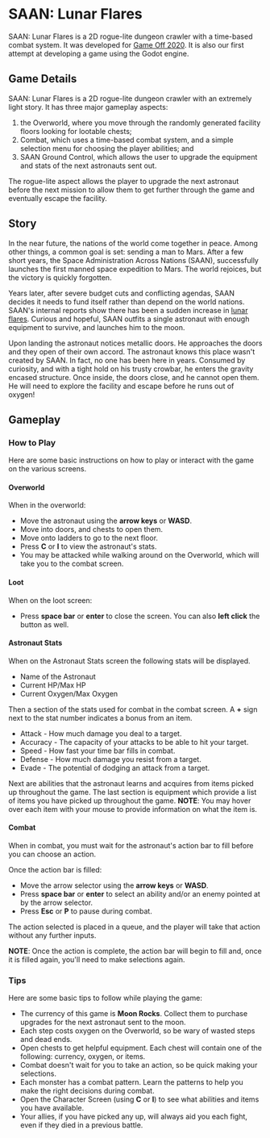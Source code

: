 ﻿# SAAN: Lunar Flares
SAAN: Lunar Flares is a 2D rogue-lite dungeon crawler with a time-based combat system. It was developed for
[Game Off 2020](https://itch.io/jam/game-off-2020). It is also our first attempt at developing a game using the Godot
engine.

## Game Details
SAAN: Lunar Flares is a 2D rogue-lite dungeon crawler with an extremely light story. It has three major gameplay aspects:
1. the Overworld, where you move through the randomly generated facility floors looking for lootable chests; 
2. Combat, which uses a time-based combat system, and a simple selection menu for choosing the player abilities; and
3. SAAN Ground Control, which allows the user to upgrade the equipment and stats of the next astronauts sent out.   

The rogue-lite aspect allows the player to upgrade the next astronaut before the next mission to allow them to get further 
through the game and eventually escape the facility.

## Story
In the near future, the nations of the world come together in peace. Among other things, a common goal is set: sending a
man to Mars. After a few short years, the Space Administration Across Nations (SAAN), successfully launches the first 
manned space expedition to Mars. The world rejoices, but the victory is quickly forgotten.

Years later, after severe budget cuts and conflicting agendas, SAAN decides it needs to fund itself rather than depend on
the world nations. SAAN's internal reports show there has been a sudden increase in 
[lunar flares](https://en.wikipedia.org/wiki/Transient_lunar_phenomenon). Curious and hopeful, SAAN outfits a single 
astronaut with enough equipment to survive, and launches him to the moon.

Upon landing the astronaut notices metallic doors. He approaches the doors and they open of their own accord. The 
astronaut knows this place wasn't created by SAAN. In fact, no one has been here in years. Consumed by curiosity, 
and with a tight hold on his trusty crowbar, he enters the gravity encased structure. Once inside, the doors close,
and he cannot open them. He will need to explore the facility and escape before he runs out of oxygen!

## Gameplay
### How to Play
Here are some basic instructions on how to play or interact with the game on the various screens. 
#### Overworld
When in the overworld:
* Move the astronaut using the **arrow keys** or **WASD**.
* Move into doors, and chests to open them.
* Move onto ladders to go to the next floor.
* Press **C** or **I** to view the astronaut's stats. 
* You may be attacked while walking around on the Overworld, which will take you to the combat screen.
#### Loot
When on the loot screen:
* Press **space bar** or **enter** to close the screen. You can also **left click** the button as well.
#### Astronaut Stats
When on the Astronaut Stats screen the following stats will be displayed.
* Name of the Astronaut
* Current HP/Max HP
* Current Oxygen/Max Oxygen

Then a section of the stats used for combat in the combat screen. A **+** sign next to the stat number indicates a bonus from an item.
* Attack - How much damage you deal to a target.
* Accuracy - The capacity of your attacks to be able to hit your target.
* Speed - How fast your time bar fills in combat.
* Defense - How much damage you resist from a target.
* Evade - The potential of dodging an attack from a target.

Next are abilities that the astronaut learns and acquires from items picked up throughout the game. 
The last section is equipment which provide a list of items you have picked up throughout the game.
**NOTE**: You may hover over each item with your mouse to provide information on what the item is.

#### Combat
When in combat, you must wait for the astronaut's action bar to fill before you can choose an action.

Once the action bar is filled:
* Move the arrow selector using the **arrow keys** or **WASD**.
* Press **space bar** or **enter** to select an ability and/or an enemy pointed at by the arrow selector.
* Press **Esc** or **P** to pause during combat.

The action selected is placed in a queue, and the player will take that action without any further inputs.

**NOTE**: Once the action is complete, the action bar will begin to fill and, once it is filled again, you'll need to 
make selections again.

### Tips
Here are some basic tips to follow while playing the game:
* The currency of this game is **Moon Rocks**. Collect them to purchase upgrades for the next astronaut sent to the moon.
* Each step costs oxygen on the Overworld, so be wary of wasted steps and dead ends.
* Open chests to get helpful equipment. Each chest will contain one of the following: currency, oxygen, or items.
* Combat doesn't wait for you to take an action, so be quick making your selections.
* Each monster has a combat pattern. Learn the patterns to help you make the right decisions during combat.
* Open the Character Screen (using **C** or **I**) to see what abilities and items you have available. 
* Your allies, if you have picked any up, will always aid you each fight, even if they died in a previous battle.

